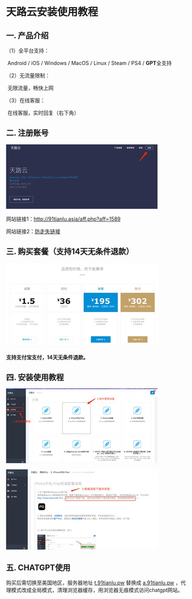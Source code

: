 # 天路云安装使用教程

## 一. 产品介绍

（1）全平台支持：

​    Android / iOS / Windows / MacOS / Linux / Steam / PS4 / **GPT**全支持

 

（2）无流量限制：

​    无限流量，畅快上网

 

（3）在线客服：

​    在线客服，实时回复（右下角）

 

 

## 二. 注册账号

![img](./images/clip_image002.png)

网站链接1：http://91tianlu.asia/aff.php?aff=1589

网站链接2：[防走失链接](https://aaronstardust.github.io/)

 

 

 

## 三. 购买套餐（支持14天无条件退款）

![img](./images/clip_image004.png)

 

**支持支付宝支付，14天无条件退款。**

 

 

 

 

 

 

 

 

## 四. 安装使用教程

![img](./images/clip_image006.png)

![img](./images/clip_image008.png)

 

 

 

 

 

 

 

 

 

## 五. CHATGPT使用

购买后需切换至美国地区，服务器地址 [t.91tianlu.pw](http://t.91tianlu.pw/) 替换成 [a.91tianlu.pw](http://a.91tianlu.pw/) ，代理模式改成全局模式，清理浏览器缓存，用浏览器无痕模式访问chatgpt网站。